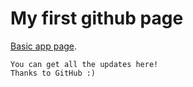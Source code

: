 # My first github page
[Basic app page](./apps/basic/index.html).



```
You can get all the updates here!
Thanks to GitHub :)
```